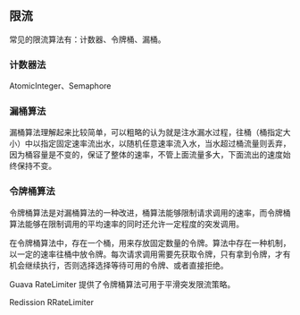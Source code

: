 ## 限流

常见的限流算法有：计数器、令牌桶、漏桶。

### 计数器法

AtomicInteger、Semaphore

### 漏桶算法
漏桶算法理解起来比较简单，可以粗略的认为就是注水漏水过程，往桶（桶指定大小）中以指定固定速率流出水，以随机任意速率流入水，当水超过桶流量则丢弃，因为桶容量是不变的，保证了整体的速率，不管上面流量多大，下面流出的速度始终保持不变。
### 令牌桶算法
令牌桶算法是对漏桶算法的一种改进，桶算法能够限制请求调用的速率，而令牌桶算法能够在限制调用的平均速率的同时还允许一定程度的突发调用。

在令牌桶算法中，存在一个桶，用来存放固定数量的令牌。算法中存在一种机制，以一定的速率往桶中放令牌。每次请求调用需要先获取令牌，只有拿到令牌，才有机会继续执行，否则选择选择等待可用的令牌、或者直接拒绝。

Guava RateLimiter 提供了令牌桶算法可用于平滑突发限流策略。

Redission RRateLimiter